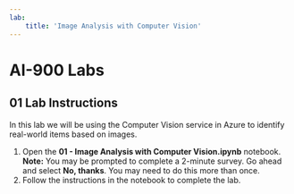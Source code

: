 ```yaml
---
lab:
    title: 'Image Analysis with Computer Vision'
---
```


# AI-900 Labs
## 01 Lab Instructions
In this lab we will be using the Computer Vision service in Azure to identify real-world items based on images.

1.  Open the **01 - Image Analysis with Computer Vision.ipynb** notebook. 
    **Note:** You may be prompted to complete a 2-minute survey. Go ahead and select **No, thanks**. You may need to do this more than once. 
2.  Follow the instructions in the notebook to complete the lab.
